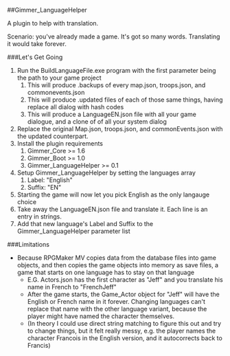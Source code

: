 ##Gimmer_LanguageHelper

A plugin to help with translation.

Scenario: you've already made a game. It's got so many words.
Translating it would take forever.

###Let's Get Going
1. Run the BuildLanguageFile.exe program with the first parameter being the path to your game project
   1. This will produce .backups of every map.json, troops.json, and commonevents.json
   2. This will produce .updated files of each of those same things, having replace all dialog with hash codes
   3. This will produce a LanguageEN.json file with all your game dialogue, and a clone of of all your system dialog
2. Replace the original Map.json, troops.json, and commonEvents.json with the updated counterpart.
3. Install the plugin requirements
   1. Gimmer_Core >= 1.6
   2. Gimmer_Boot >= 1.0
   3. Gimmer_LanguageHelper >= 0.1
4. Setup Gimmer_LanguageHelper by setting the languages array
   1. Label: "English"
   2. Suffix: "EN"
5. Starting the game will now let you pick English as the only langauge choice
6. Take away the LanguageEN.json file and translate it. Each line is an entry in strings.
7. Add that new language's Label and Suffix to the Gimmer_LanguageHelper parameter list

###Limitations
* Because RPGMaker MV copies data from the database files into game objects, and then copies the game objects into memory as save files, a game that starts on one language has to stay on that language
  * E.G. Actors.json has the first character as "Jeff" and you translate his name in French to "FrenchJeff"
  * After the game starts, the Game_Actor object for "Jeff" will have the English or French name in it forever. Changing languages can't replace that name with the other language variant, because the player might have named the character themselves. 
  * (In theory I could use direct string matching to figure this out and try to change things, but it felt really messy, e.g. the player names the character Francois in the English version, and it autocorrects back to Francis)
